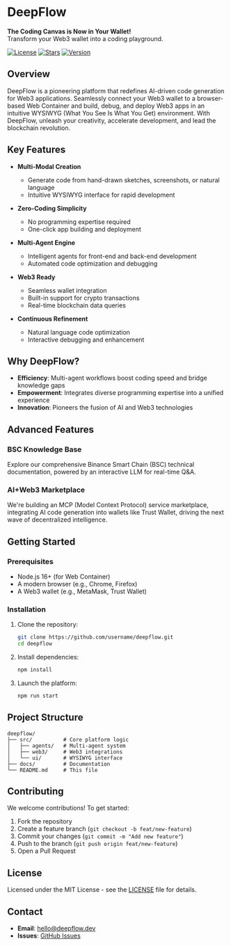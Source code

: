 # DeepFlow

**The Coding Canvas is Now in Your Wallet!**  
Transform your Web3 wallet into a coding playground.

[![License](https://img.shields.io/github/license/username/deepflow)](LICENSE)
[![Stars](https://img.shields.io/github/stars/username/deepflow)](https://github.com/username/deepflow/stargazers)
[![Version](https://img.shields.io/badge/version-1.0.0-blue)](https://github.com/username/deepflow/releases)

## Overview

DeepFlow is a pioneering platform that redefines AI-driven code generation for Web3 applications. Seamlessly connect your Web3 wallet to a browser-based Web Container and build, debug, and deploy Web3 apps in an intuitive WYSIWYG (What You See Is What You Get) environment. With DeepFlow, unleash your creativity, accelerate development, and lead the blockchain revolution.

## Key Features

- **Multi-Modal Creation**
  - Generate code from hand-drawn sketches, screenshots, or natural language
  - Intuitive WYSIWYG interface for rapid development

- **Zero-Coding Simplicity**
  - No programming expertise required
  - One-click app building and deployment

- **Multi-Agent Engine**
  - Intelligent agents for front-end and back-end development
  - Automated code optimization and debugging

- **Web3 Ready**
  - Seamless wallet integration
  - Built-in support for crypto transactions
  - Real-time blockchain data queries

- **Continuous Refinement**
  - Natural language code optimization
  - Interactive debugging and enhancement

## Why DeepFlow?

- **Efficiency**: Multi-agent workflows boost coding speed and bridge knowledge gaps
- **Empowerment**: Integrates diverse programming expertise into a unified experience
- **Innovation**: Pioneers the fusion of AI and Web3 technologies

## Advanced Features

### BSC Knowledge Base
Explore our comprehensive Binance Smart Chain (BSC) technical documentation, powered by an interactive LLM for real-time Q&A.

### AI+Web3 Marketplace
We're building an MCP (Model Context Protocol) service marketplace, integrating AI code generation into wallets like Trust Wallet, driving the next wave of decentralized intelligence.

## Getting Started

### Prerequisites
- Node.js 16+ (for Web Container)
- A modern browser (e.g., Chrome, Firefox)
- A Web3 wallet (e.g., MetaMask, Trust Wallet)

### Installation

1. Clone the repository:
   ```bash
   git clone https://github.com/username/deepflow.git
   cd deepflow
   ```

2. Install dependencies:
   ```bash
   npm install
   ```

3. Launch the platform:
   ```bash
   npm run start
   ```

## Project Structure

```
deepflow/
├── src/          # Core platform logic
│   ├── agents/   # Multi-agent system
│   ├── web3/     # Web3 integrations
│   └── ui/       # WYSIWYG interface
├── docs/         # Documentation
└── README.md     # This file
```

## Contributing

We welcome contributions! To get started:

1. Fork the repository
2. Create a feature branch (`git checkout -b feat/new-feature`)
3. Commit your changes (`git commit -m "Add new feature"`)
4. Push to the branch (`git push origin feat/new-feature`)
5. Open a Pull Request

## License

Licensed under the MIT License - see the [LICENSE](LICENSE) file for details.

## Contact

- **Email**: hello@deepflow.dev
- **Issues**: [GitHub Issues](https://github.com/username/deepflow/issues) 
